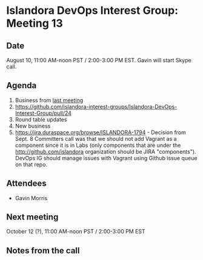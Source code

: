 # Islandora DevOps Interest Group: Meeting 13

## Date

August 10, 11:00 AM-noon PST / 2:00-3:00 PM EST. Gavin will start Skype call.

## Agenda

1. Business from [last meeting](https://github.com/islandora-interest-groups/Islandora-DevOps-Interest-Group/blob/master/meetings/12.md)
  1. https://github.com/islandora-interest-groups/Islandora-DevOps-Interest-Group/pull/24
1. Round table updates
1. New business
  1. https://jira.duraspace.org/browse/ISLANDORA-1794 - Decision from Sept. 8 Committers call was that we should not add Vagrant as a component since it is in Labs (only components that are under the http://github.com/islandora organization should be JIRA "components"). DevOps IG should manage issues with Vagrant using Github issue queue on that repo.

## Attendees

* Gavin Morris

## Next meeting

October 12 (?), 11:00 AM-noon PST / 2:00-3:00 PM EST

## Notes from the call

